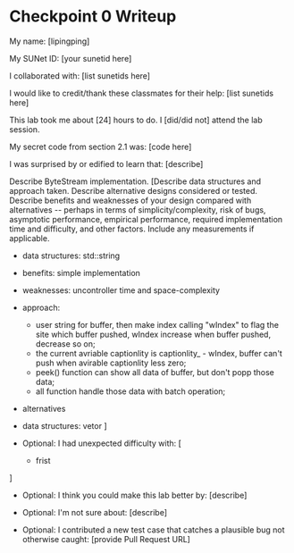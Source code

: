 Checkpoint 0 Writeup
====================

My name: [lipingping]

My SUNet ID: [your sunetid here]

I collaborated with: [list sunetids here]

I would like to credit/thank these classmates for their help: [list sunetids here]

This lab took me about [24] hours to do. I [did/did not] attend the lab session.

My secret code from section 2.1 was: [code here]

I was surprised by or edified to learn that: [describe]

Describe ByteStream implementation. [Describe data structures and
approach taken. Describe alternative designs considered or tested.
Describe benefits and weaknesses of your design compared with
alternatives -- perhaps in terms of simplicity/complexity, risk of
bugs, asymptotic performance, empirical performance, required
implementation time and difficulty, and other factors. Include any
measurements if applicable.
  - data structures: std::string
  - benefits: simple implementation
  - weaknesses: uncontroller time and space-complexity
  - approach:
    - user string for buffer, then make index calling "wIndex" to flag the site which buffer pushed, wIndex increase when buffer pushed, decrease so on;
    - the current avriable captionlity is captionlity_ - wIndex, buffer can't push when avirable captionlity less zero;
    - peek() function can show all data of buffer, but don't popp those data;
    - all function handle those data with batch operation;
  
  - alternatives
  - data structures: vetor
]

- Optional: I had unexpected difficulty with: [
  - frist

]

- Optional: I think you could make this lab better by: [describe]

- Optional: I'm not sure about: [describe]

- Optional: I contributed a new test case that catches a plausible bug
  not otherwise caught: [provide Pull Request URL]